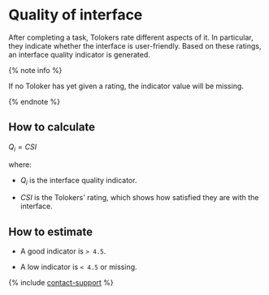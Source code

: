 # Quality of interface

After completing a task, Tolokers rate different aspects of it. In particular, they indicate whether the interface is user-friendly. Based on these ratings, an interface quality indicator is generated.

{% note info %}

If no Toloker has yet given a rating, the indicator value will be missing.

{% endnote %}

## How to calculate

$Q_{i} = {CSI}$

where:

- $Q_{i}$ is the interface quality indicator.

- $CSI$ is the Tolokers' rating, which shows how satisfied they are with the interface.

## How to estimate

- A good indicator is `> 4.5`.

- A low indicator is `< 4.5` or missing.

{% include [contact-support](../../_includes/contact-support.md) %}